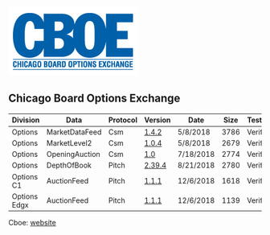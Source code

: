[![Cboe](https://github.com/Open-Markets-Initiative/Directory/blob/master/Logos/Cboe.png)](https://www.cboe.com)


## Chicago Board Options Exchange

|Division | Data | Protocol | Version | Date | Size | Testing | Specification|
|--- | --- | --- | --- | --- | --- | --- | ---|
|Options | MarketDataFeed | Csm | [1.4.2][Cboe.Options.MarketDataFeed.Csm.v1.4.2 Version] | 5/8/2018 | 3786 | Verified | [url](https://systems.cboe.com/Auth/CFN.aspx "Specification url") - [pdf](https://github.com/Open-Markets-Initiative/Directory/blob/master/Specifications/Cboe/Cboe.Options.MarketDataFeed.Csm.v1.4.2.pdf "Specification pdf manual")|
|Options | MarketLevel2 | Csm | [1.0.4][Cboe.Options.MarketLevel2.Csm.v1.0.4 Version] | 5/8/2018 | 2679 | Verified | [url](https://systems.cboe.com/Auth/CFN.aspx "Specification url") - [pdf](https://github.com/Open-Markets-Initiative/Directory/blob/master/Specifications/Cboe/Cboe.Options.MarketLevel2.Csm.v1.0.4.pdf "Specification pdf manual")|
|Options | OpeningAuction | Csm | [1.0][Cboe.Options.OpeningAuction.Csm.v1.0 Version] | 7/18/2018 | 2774 | Verified | [url](https://systems.cboe.com/Auth/CFN.aspx "Specification url") - [pdf](https://github.com/Open-Markets-Initiative/Directory/blob/master/Specifications/Cboe/Cboe.Options.OpeningAuction.Csm.v1.0.pdf "Specification pdf manual")|
|Options | DepthOfBook | Pitch | [2.39.4][Cboe.Options.DepthOfBook.Pitch.v2.39.4 Version] | 8/21/2018 | 2780 | Verified | [url](http://markets.cboe.com/us/options/support/technical "Specification url") - [pdf](https://github.com/Open-Markets-Initiative/Directory/blob/master/Specifications/Cboe/Cboe.Options.DepthOfBook.Pitch.v2.39.4.pdf "Specification pdf manual")|
|Options C1 | AuctionFeed | Pitch | [1.1.1][Cboe.Options.C1.AuctionFeed.Pitch.v1.1.1 Version] | 12/6/2018 | 1618 | Verified | [url](http://markets.cboe.com/us/options/support/technical "Specification url") - [pdf](https://github.com/Open-Markets-Initiative/Directory/blob/master/Specifications/Cboe/Cboe.Options.AuctionFeed.Pitch.v1.1.1.pdf "Specification pdf manual")|
|Options Edgx | AuctionFeed | Pitch | [1.1.1][Cboe.Options.Edgx.AuctionFeed.Pitch.v1.1.1 Version] | 12/6/2018 | 1139 | Verified | [url](http://markets.cboe.com/us/options/support/technical "Specification url") - [pdf](https://github.com/Open-Markets-Initiative/Directory/blob/master/Specifications/Cboe/Cboe.Options.AuctionFeed.Pitch.v1.1.1.pdf "Specification pdf manual")|


Cboe: [website](https://www.cboe.com "Go to Chicago Board Options Exchange")


[Cboe.Options.C1.AuctionFeed.Pitch.v1.1.1 Version]: https://github.com/Open-Markets-Initiative/wireshark-lua/blob/master/Cboe/Cboe.Options.C1.AuctionFeed.Pitch.v1.1.1.Script.Dissector.lua "Chicago Board Options Exchange 1.1.1 Script Dissector"
[Cboe.Options.Edgx.AuctionFeed.Pitch.v1.1.1 Version]: https://github.com/Open-Markets-Initiative/wireshark-lua/blob/master/Cboe/Cboe.Options.Edgx.AuctionFeed.Pitch.v1.1.1.Script.Dissector.lua "Chicago Board Options Exchange 1.1.1 Script Dissector"
[Cboe.Options.DepthOfBook.Pitch.v2.39.4 Version]: https://github.com/Open-Markets-Initiative/wireshark-lua/blob/master/Cboe/Cboe.Options.DepthOfBook.Pitch.v2.39.4.Script.Dissector.lua "Chicago Board Options Exchange 2.39.4 Script Dissector"
[Cboe.Options.MarketDataFeed.Csm.v1.4.2 Version]: https://github.com/Open-Markets-Initiative/wireshark-lua/blob/master/Cboe/Cboe.Options.MarketDataFeed.Csm.v1.4.2.Script.Dissector.lua "Chicago Board Options Exchange 1.4.2 Script Dissector"
[Cboe.Options.MarketLevel2.Csm.v1.0.4 Version]: https://github.com/Open-Markets-Initiative/wireshark-lua/blob/master/Cboe/Cboe.Options.MarketLevel2.Csm.v1.0.4.Script.Dissector.lua "Chicago Board Options Exchange 1.0.4 Script Dissector"
[Cboe.Options.OpeningAuction.Csm.v1.0 Version]: https://github.com/Open-Markets-Initiative/wireshark-lua/blob/master/Cboe/Cboe.Options.OpeningAuction.Csm.v1.0.Script.Dissector.lua "Chicago Board Options Exchange 1.0 Script Dissector"
